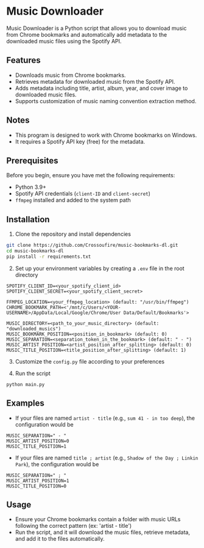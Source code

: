 # Music Downloader

Music Downloader is a Python script that allows you to download music from Chrome bookmarks and automatically add 
metadata to the downloaded music files using the Spotify API.


## Features

- Downloads music from Chrome bookmarks.
- Retrieves metadata for downloaded music from the Spotify API.
- Adds metadata including title, artist, album, year, and cover image to downloaded music files.
- Supports customization of music naming convention extraction method.


## Notes

- This program is designed to work with Chrome bookmarks on Windows.
- It requires a Spotify API key (free) for the metadata.


## Prerequisites

Before you begin, ensure you have met the following requirements:

- Python 3.9+
- Spotify API credentials (`client-ID` and `client-secret`)
- `ffmpeg` installed and added to the system path


## Installation

1. Clone the repository and install dependencies
```bash
git clone https://github.com/Crossoufire/music-bookmarks-dl.git
cd music-bookmarks-dl
pip install -r requirements.txt
```

2. Set up your environment variables by creating a `.env` file in the root directory
```
SPOTIFY_CLIENT_ID=<your_spotify_client_id>
SPOTIFY_CLIENT_SECRET=<your_spotify_client_secret>

FFMPEG_LOCATION=<your_ffmpeg_location> (default: "/usr/bin/ffmpeg")
CHROME_BOOKMARK_PATH=<'/mnt/c/Users/<YOUR-USERNAME>/AppData/Local/Google/Chrome/User Data/Default/Bookmarks'>

MUSIC_DIRECTORY=<path_to_your_music_directory> (default: "downloaded_musics")
MUSIC_BOOKMARK_POSITION=<position_in_bookmark> (default: 0)
MUSIC_SEPARATION=<separation_token_in_the_bookmark> (default: " - ")
MUSIC_ARTIST_POSITION=<artist_position_after_splitting> (default: 0)
MUSIC_TITLE_POSITION=<title_position_after_splitting> (default: 1)
```
3. Customize the `config.py` file according to your preferences

4. Run the script
```
python main.py
```

## Examples
- If your files are named `artist - title` (e.g., `sum 41 - in too deep`), the configuration would be
```
MUSIC_SEPARATION=" - "
MUSIC_ARTIST_POSITION=0
MUSIC_TITLE_POSITION=1
```
- If your files are named `title ; artist` (e.g., `Shadow of the Day ; Linkin Park`), the configuration would be
```
MUSIC_SEPARATION=" ; "
MUSIC_ARTIST_POSITION=1
MUSIC_TITLE_POSITION=0
```

## Usage
- Ensure your Chrome bookmarks contain a folder with music URLs following the correct pattern (ex: 'artist - title')
- Run the script, and it will download the music files, retrieve metadata, and add it to the files automatically.
